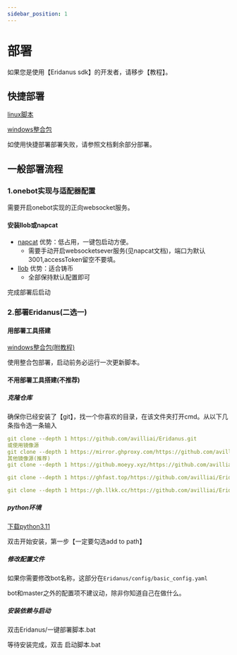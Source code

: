 ```yaml
---
sidebar_position: 1
---
```

# 部署
如果您是使用【Eridanus sdk】的开发者，请移步【教程】。
## 快捷部署
[linux脚本](https://gitee.com/laixi_lingdun/eridanus_deploy)

[windows整合包](https://github.com/avilliai/Eridanus/releases)

如使用快捷部署部署失败，请参照文档剩余部分部署。
## 一般部署流程
### 1.onebot实现与适配器配置
需要开启onebot实现的正向websocket服务。
#### 安装llob或napcat
- [napcat](https://napneko.github.io/) 优势：低占用，一键包启动方便。
  - 需要手动开启websocketsever服务(见napcat文档)，端口为默认3001,accessToken留空不要填。
- [llob](https://llonebot.github.io/zh-CN/guide/getting-started) 优势：适合铸币
  - 全部保持默认配置即可

完成部署后启动
### 2.部署Eridanus(二选一)
#### 用部署工具搭建
[windows整合包(附教程)](https://github.com/avilliai/Eridanus/releases)

使用整合包部署，启动前务必运行一次更新脚本。
#### 不用部署工具搭建(不推荐)
##### 克隆仓库 
确保你已经安装了【git】，找一个你喜欢的目录，在该文件夹打开cmd。从以下几条指令选一条输入
```yaml
git clone --depth 1 https://github.com/avilliai/Eridanus.git
或使用镜像源
git clone --depth 1 https://mirror.ghproxy.com/https://github.com/avilliai/Eridanus.git
其他镜像源(推荐)
git clone --depth 1 https://github.moeyy.xyz/https://github.com/avilliai/Eridanus.git

git clone --depth 1 https://ghfast.top/https://github.com/avilliai/Eridanus.git

git clone --depth 1 https://gh.llkk.cc/https://github.com/avilliai/Eridanus.git
```
##### python环境
[下载python3.11](https://mirrors.huaweicloud.com/python/3.11.0/python-3.11.0-amd64.exe)

双击开始安装，第一步【一定要勾选add to path】
##### 修改配置文件
如果你需要修改bot名称，这部分在`Eridanus/config/basic_config.yaml`

bot和master之外的配置项不建议动，除非你知道自己在做什么。
##### 安装依赖与启动
双击Eridanus/一键部署脚本.bat

等待安装完成，双击 启动脚本.bat





